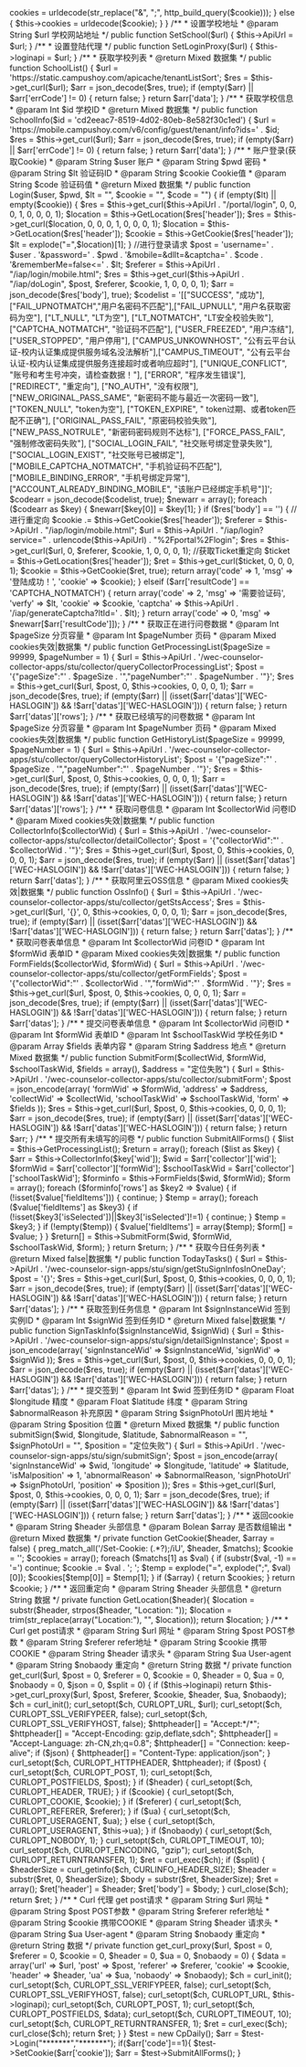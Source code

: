 <?php
/**
 * 今日校园功能类
 * @param Author 流逝中沉沦
 * @param QQ 1178710004
 * @param Date 2020/06/30
 * @param Blog www.clwl.onine
 */
class CpDaily
{
    private $loginapi = ''; //登陆API

    private $ua = 'Mozilla/5.0 (Linux; Android 6.0; Nexus 5 Build/MRA58N) AppleWebKit/537.36 (KHTML, like Gecko) Chrome/83.0.4103.116 Mobile Safari/537.36'; //默认UA

    private $ApiUrl = 'https://ahctc.campusphere.net'; //学校网站地址

    private $cookies = "";

    /**
     * 设置cookie
     * @param String $cookie cookies值
     */
    public function SetCookie($cookie)
    {
        if (is_array($cookie)) {
            $this->cookies = urldecode(str_replace("&", ";", http_build_query($cookie)));
        } else {
            $this->cookies = urldecode($cookie);
        }
    }

    /**
     * 设置学校地址
     * @param String $url 学校网站地址
     */
    public function SetSchool($url)
    {
        $this->ApiUrl = $url;
    }

    /**
     * 设置登陆代理
     */
    public function SetLoginProxy($url)
    {
        $this->loginapi = $url;
    }

    /**
     * 获取学校列表
     * @return Mixed 数据集
     */
    public function SchoolList()
    {
        $url = 'https://static.campushoy.com/apicache/tenantListSort';
        $res = $this->get_curl($url);
        $arr = json_decode($res, true);
        if (empty($arr) || $arr['errCode'] != 0) {
            return false;
        }
        return $arr['data'];
    }

    /**
     * 获取学校信息
     * @param Int $id 学校ID
     * @return Mixed 数据集
     */
    public function SchoolInfo($id = 'cd2eeac7-8519-4d02-80eb-8e582f30c1ed')
    {
        $url = 'https://mobile.campushoy.com/v6/config/guest/tenant/info?ids=' . $id;
        $res = $this->get_curl($url);
        $arr = json_decode($res, true);
        if (empty($arr) || $arr['errCode'] != 0) {
            return false;
        }
        return $arr['data'];
    }
    /**
     * 账户登录(获取Cookie)
     * @param String $user 账户
     * @param String $pwd 密码
     * @param String $lt 验证码ID
     * @param String $cookie Cookie值
     * @param String $code 验证码值
     * @return Mixed 数据集
     */
    public function Login($user, $pwd, $lt = "", $cookie = "", $code = "")
    {
        if (empty($lt) || empty($cookie)) {
            $res = $this->get_curl($this->ApiUrl . "/portal/login", 0, 0, 0, 1, 0, 0, 0, 1);
            $location = $this->GetLocation($res['header']);
            $res = $this->get_curl($location, 0, 0, 0, 1, 0, 0, 0, 1);
            $location = $this->GetLocation($res['header']);
            $cookie = $this->GetCookie($res['header']);
            $lt = explode("=",$location)[1];
        }
        //进行登录请求
        $post = 'username=' . $user . '&password=' . $pwd . '&mobile=&dllt=&captcha=' . $code . '&rememberMe=false&lt=' . $lt;
        $referer = $this->ApiUrl . "/iap/login/mobile.html";
        $res = $this->get_curl($this->ApiUrl . "/iap/doLogin", $post, $referer, $cookie, 1, 0, 0, 0, 1);
        $arr = json_decode($res['body'], true);
        $codelist = '[["SUCCESS", "成功"],["FAIL_UPNOTMATCH","用户名密码不匹配"],["FAIL_UPNULL", "用户名获取密码为空"], ["LT_NULL", "LT为空"], ["LT_NOTMATCH", "LT安全校验失败"], ["CAPTCHA_NOTMATCH", "验证码不匹配"], ["USER_FREEZED", "用户冻结"], ["USER_STOPPED", "用户停用"], ["CAMPUS_UNKOWNHOST", "公有云平台认证-校内认证集成提供服务域名没法解析"],["CAMPUS_TIMEOUT", "公有云平台认证-校内认证集成提供服务连接超时或者响应超时"], ["UNIQUE_CONFLICT", "账号和考生号冲突，请检查数据！"], ["ERROR", "程序发生错误"], ["REDIRECT", "重定向"], ["NO_AUTH", "没有权限"], ["NEW_ORIGINAL_PASS_SAME", "新密码不能与最近一次密码一致"],["TOKEN_NULL", "token为空"], ["TOKEN_EXPIRE", " token过期、或者token匹配不正确"], ["ORIGINAL_PASS_FAIL", "原密码校验失败"], ["NEW_PASS_NOTRULE", "新密码密码规则不达标"], ["FORCE_PASS_FAIL", "强制修改密码失败"], ["SOCIAL_LOGIN_FAIL", "社交账号绑定登录失败"],["SOCIAL_LOGIN_EXIST", "社交账号已被绑定"], ["MOBILE_CAPTCHA_NOTMATCH", "手机验证码不匹配"], ["MOBILE_BINDING_ERROR", "手机号绑定异常"], ["ACCOUNT_ALREADY_BINDING_MOBILE", "该账户已经绑定手机号"]]';
        $codearr = json_decode($codelist, true);
        $newarr = array();
        foreach ($codearr as $key) {
            $newarr[$key[0]] = $key[1];
        }
        if ($res['body'] == '') {
            //进行重定向
            $cookie .= $this->GetCookie($res['header']);
            $referer = $this->ApiUrl . "/iap/login/mobile.html";
            $url = $this->ApiUrl . "/iap/login?service=" . urlencode($this->ApiUrl) . "%2Fportal%2Flogin";
            $res = $this->get_curl($url, 0, $referer, $cookie, 1, 0, 0, 0, 1);
            //获取Ticket重定向
            $ticket = $this->GetLocation($res['header']);
            $ret = $this->get_curl($ticket, 0, 0, 0, 1);
            $cookie = $this->GetCookie($ret, true);
            return array('code' => 1, 'msg' => '登陆成功！', 'cookie' => $cookie);
        } elseif ($arr['resultCode'] == 'CAPTCHA_NOTMATCH') {
            return array('code' => 2, 'msg' => '需要验证码', 'verfy' => $lt, 'cookie' => $cookie, 'captcha' => $this->ApiUrl . '/iap/generateCaptcha?ltId=' . $lt);
        }
        return array('code' => 0, 'msg' => $newarr[$arr['resultCode']]);
    }

    /**
     * 获取正在进行问卷数据
     * @param Int $pageSize 分页容量
     * @param Int $pageNumber 页码
     * @param Mixed cookies失效|数据集
     */
    public function GetProcessingList($pageSize = 99999, $pageNumber = 1)
    {
        $url = $this->ApiUrl . '/wec-counselor-collector-apps/stu/collector/queryCollectorProcessingList';
        $post = '{"pageSize":"' . $pageSize . '","pageNumber":"' . $pageNumber . '"}';
        $res = $this->get_curl($url, $post, 0, $this->cookies, 0, 0, 0, 1);
        $arr = json_decode($res, true);
        if (empty($arr) || (isset($arr['datas']['WEC-HASLOGIN']) && !$arr['datas']['WEC-HASLOGIN'])) {
            return false;
        }
        return $arr['datas']['rows'];
    }

    /**
     * 获取已经填写的问卷数据
     * @param Int $pageSize 分页容量
     * @param Int $pageNumber 页码
     * @param Mixed cookies失效|数据集
     */
    public function GetHistoryList($pageSize = 99999, $pageNumber = 1)
    {
        $url = $this->ApiUrl . '/wec-counselor-collector-apps/stu/collector/queryCollectorHistoryList';
        $post = '{"pageSize":"' . $pageSize . '","pageNumber":"' . $pageNumber . '"}';
        $res = $this->get_curl($url, $post, 0, $this->cookies, 0, 0, 0, 1);
        $arr = json_decode($res, true);
        if (empty($arr) || (isset($arr['datas']['WEC-HASLOGIN']) && !$arr['datas']['WEC-HASLOGIN'])) {
            return false;
        }
        return $arr['datas']['rows'];
    }

    /**
     * 获取问卷信息
     * @param Int $collectorWid 问卷ID
     * @param Mixed cookies失效|数据集
     */
    public function CollectorInfo($collectorWid)
    {
        $url = $this->ApiUrl . '/wec-counselor-collector-apps/stu/collector/detailCollector';
        $post = '{"collectorWid":"' . $collectorWid . '"}';
        $res = $this->get_curl($url, $post, 0, $this->cookies, 0, 0, 0, 1);
        $arr = json_decode($res, true);
        if (empty($arr) || (isset($arr['datas']['WEC-HASLOGIN']) && !$arr['datas']['WEC-HASLOGIN'])) {
            return false;
        }
        return $arr['datas'];
    }

    /**
     * 获取阿里云OSS信息
     * @param Mixed cookies失效|数据集
     */
    public function OssInfo()
    {
        $url = $this->ApiUrl . '/wec-counselor-collector-apps/stu/collector/getStsAccess';
        $res = $this->get_curl($url, '{}', 0, $this->cookies, 0, 0, 0, 1);
        $arr = json_decode($res, true);
        if (empty($arr) || (isset($arr['datas']['WEC-HASLOGIN']) && !$arr['datas']['WEC-HASLOGIN'])) {
            return false;
        }
        return $arr['datas'];
    }

    /**
     * 获取问卷表单信息
     * @param Int $collectorWid 问卷ID
     * @param Int $formWid 表单ID
     * @param Mixed cookies失效|数据集
     */
    public function FormFields($collectorWid, $formWid)
    {
        $url = $this->ApiUrl . '/wec-counselor-collector-apps/stu/collector/getFormFields';
        $post = '{"collectorWid":"' . $collectorWid . '","formWid":"' . $formWid . '"}';
        $res = $this->get_curl($url, $post, 0, $this->cookies, 0, 0, 0, 1);
        $arr = json_decode($res, true);
        if (empty($arr) || (isset($arr['datas']['WEC-HASLOGIN']) && !$arr['datas']['WEC-HASLOGIN'])) {
            return false;
        }
        return $arr['datas'];
    }

    /**
     * 提交问卷表单信息
     * @param Int $collectorWid 问卷ID
     * @param Int $formWid 表单ID
     * @param Int $schoolTaskWid 学校任务ID
     * @param Array $fields 表单内容
     * @param String $address 地点
     * @return Mixed 数据集
     */
    public function SubmitForm($collectWid, $formWid, $schoolTaskWid, $fields = array(), $address = "定位失败")
    {
        $url = $this->ApiUrl . '/wec-counselor-collector-apps/stu/collector/submitForm';
        $post = json_encode(array(
            'formWid' => $formWid,
            'address' => $address,
            'collectWid' => $collectWid,
            'schoolTaskWid' => $schoolTaskWid,
            'form' => $fields
        ));
        $res = $this->get_curl($url, $post, 0, $this->cookies, 0, 0, 0, 1);
        $arr = json_decode($res, true);
        if (empty($arr) || (isset($arr['datas']['WEC-HASLOGIN']) && !$arr['datas']['WEC-HASLOGIN'])) {
            return false;
        }
        return $arr;
    }

    /**
     * 提交所有未填写的问卷
     */
    public function SubmitAllForms()
    {
        $list = $this->GetProcessingList();
        $return = array();
        foreach ($list as $key) {
            $arr = $this->CollectorInfo($key['wid']);
            $wid = $arr['collector']['wid'];
            $formWid = $arr['collector']['formWid'];
            $schoolTaskWid = $arr['collector']['schoolTaskWid'];
            $forminfo = $this->FormFields($wid, $formWid);
            $form = array();
            foreach ($forminfo['rows'] as $key2 => $value) {
                if (!isset($value['fieldItems'])) {
                    continue;
                }
                $temp = array();
                foreach ($value['fieldItems'] as $key3) {
                    if (!isset($key3['isSelected'])||$key3['isSelected']!=1) {
                        continue;
                    }
                    $temp = $key3;
                }
                if (!empty($temp)) {
                    $value['fieldItems'] = array($temp);
                    $form[] = $value;
                }
            }
            $return[] = $this->SubmitForm($wid, $formWid, $schoolTaskWid, $form);
        }
        return $return;
    }

    /**
     * 获取今日任务列表
     * @return Mixed false|数据集
     */
    public function TodayTasks()
    {
        $url = $this->ApiUrl . '/wec-counselor-sign-apps/stu/sign/getStuSignInfosInOneDay';
        $post = '{}';
        $res = $this->get_curl($url, $post, 0, $this->cookies, 0, 0, 0, 1);
        $arr = json_decode($res, true);
        if (empty($arr) || (isset($arr['datas']['WEC-HASLOGIN']) && !$arr['datas']['WEC-HASLOGIN'])) {
            return false;
        }
        return $arr['datas'];
    }

    /**
     * 获取签到任务信息
     * @param Int $signInstanceWid 签到实例ID
     * @param Int $signWid 签到任务ID
     * @return Mixed false|数据集
     */
    public function SignTaskInfo($signInstanceWid, $signWid)
    {
        $url = $this->ApiUrl . '/wec-counselor-sign-apps/stu/sign/detailSignInstance';
        $post = json_encode(array(
            'signInstanceWid' => $signInstanceWid,
            'signWid' => $signWid
        ));
        $res = $this->get_curl($url, $post, 0, $this->cookies, 0, 0, 0, 1);
        $arr = json_decode($res, true);
        if (empty($arr) || (isset($arr['datas']['WEC-HASLOGIN']) && !$arr['datas']['WEC-HASLOGIN'])) {
            return false;
        }
        return $arr['datas'];
    }

    /**
     * 提交签到
     * @param Int $wid 签到任务ID
     * @param Float $longitude 精度
     * @param Float $latitude 纬度
     * @param String $abnormalReason 补充原因
     * @param String $signPhotoUrl 图片地址
     * @param String $position 位置
     * @return Mixed 数据集
     */
    public function submitSign($wid, $longitude, $latitude, $abnormalReason = "", $signPhotoUrl = "", $position = "定位失败")
    {
        $url = $this->ApiUrl . '/wec-counselor-sign-apps/stu/sign/submitSign';
        $post = json_encode(array(
            'signInstanceWid' => $wid,
            'longitude' => $longitude,
            'latitude' => $latitude,
            'isMalposition' => 1,
            'abnormalReason' => $abnormalReason,
            'signPhotoUrl' => $signPhotoUrl,
            'position' => $position
        ));
        $res = $this->get_curl($url, $post, 0, $this->cookies, 0, 0, 0, 1);
        $arr = json_decode($res, true);
        if (empty($arr) || (isset($arr['datas']['WEC-HASLOGIN']) && !$arr['datas']['WEC-HASLOGIN'])) {
            return false;
        }
        return $arr['datas'];
    }

    /**
     * 返回cookie
     * @param String $header 头部信息
     * @param Bolean $array 是否数组输出
     * @return Mixed 数据集
     */
    private function GetCookie($header, $array = false)
    {
        preg_match_all('/Set-Cookie: (.*?);/iU', $header, $matchs);
        $cookie = '';
        $cookies = array();
        foreach ($matchs[1] as $val) {
            if (substr($val, -1) == '=') continue;
            $cookie .= $val . '; ';
            $temp = explode("=", explode(";", $val)[0]);
            $cookies[$temp[0]] = $temp[1];
        }
        if ($array) {
            return $cookies;
        }
        return $cookie;
    }
    /**
     * 返回重定向
     * @param String $header 头部信息
     * @return String 数据
     */
    private function GetLocation($header){
        $location = substr($header, strpos($header, "Location: "));
        $location = trim(str_replace(array("Location:"), "", $location));
        return $location;
    }

    /**
     * Curl get post请求
     * @param String $url 网址
     * @param String $post POST参数
     * @param String $referer refer地址
     * @param String $cookie 携带COOKIE
     * @param String $header 请求头
     * @param String $ua User-agent
     * @param String $nobaody 重定向
     * @return String 数据
     */
    private function get_curl($url, $post = 0, $referer = 0, $cookie = 0, $header = 0, $ua = 0, $nobaody = 0, $json = 0, $split = 0)
    {
        if ($this->loginapi) return $this->get_curl_proxy($url, $post, $referer, $cookie, $header, $ua, $nobaody);
        $ch = curl_init();
        curl_setopt($ch, CURLOPT_URL, $url);
        curl_setopt($ch, CURLOPT_SSL_VERIFYPEER, false);
        curl_setopt($ch, CURLOPT_SSL_VERIFYHOST, false);
        $httpheader[] = "Accept:*/*";
        $httpheader[] = "Accept-Encoding: gzip,deflate,sdch";
        $httpheader[] = "Accept-Language: zh-CN,zh;q=0.8";
        $httpheader[] = "Connection: keep-alive";
        if ($json) {
            $httpheader[] = "Content-Type: application/json";
        }
        curl_setopt($ch, CURLOPT_HTTPHEADER, $httpheader);
        if ($post) {
            curl_setopt($ch, CURLOPT_POST, 1);
            curl_setopt($ch, CURLOPT_POSTFIELDS, $post);
        }
        if ($header) {
            curl_setopt($ch, CURLOPT_HEADER, TRUE);
        }
        if ($cookie) {
            curl_setopt($ch, CURLOPT_COOKIE, $cookie);
        }
        if ($referer) {
            curl_setopt($ch, CURLOPT_REFERER, $referer);
        }
        if ($ua) {
            curl_setopt($ch, CURLOPT_USERAGENT, $ua);
        } else {
            curl_setopt($ch, CURLOPT_USERAGENT, $this->ua);
        }
        if ($nobaody) {
            curl_setopt($ch, CURLOPT_NOBODY, 1);
        }
        curl_setopt($ch, CURLOPT_TIMEOUT, 10);
        curl_setopt($ch, CURLOPT_ENCODING, "gzip");
        curl_setopt($ch, CURLOPT_RETURNTRANSFER, 1);
        $ret = curl_exec($ch);
        if ($split) {
            $headerSize = curl_getinfo($ch, CURLINFO_HEADER_SIZE);
            $header = substr($ret, 0, $headerSize);
            $body = substr($ret, $headerSize);
            $ret = array();
            $ret['header'] = $header;
            $ret['body'] = $body;
        }
        curl_close($ch);
        return $ret;
    }

    /**
     * Curl 代理 get post请求
     * @param String $url 网址
     * @param String $post POST参数
     * @param String $referer refer地址
     * @param String $cookie 携带COOKIE
     * @param String $header 请求头
     * @param String $ua User-agent
     * @param String $nobaody 重定向
     * @return String 数据
     */
    private function get_curl_proxy($url, $post = 0, $referer = 0, $cookie = 0, $header = 0, $ua = 0, $nobaody = 0)
    {
        $data = array('url' => $url, 'post' => $post, 'referer' => $referer, 'cookie' => $cookie, 'header' => $header, 'ua' => $ua, 'nobaody' => $nobaody);
        $ch = curl_init();
        curl_setopt($ch, CURLOPT_SSL_VERIFYPEER, false);
        curl_setopt($ch, CURLOPT_SSL_VERIFYHOST, false);
        curl_setopt($ch, CURLOPT_URL, $this->loginapi);
        curl_setopt($ch, CURLOPT_POST, 1);
        curl_setopt($ch, CURLOPT_POSTFIELDS, $data);
        curl_setopt($ch, CURLOPT_TIMEOUT, 10);
        curl_setopt($ch, CURLOPT_RETURNTRANSFER, 1);
        $ret = curl_exec($ch);
        curl_close($ch);
        return $ret;
    }
}
$test = new CpDaily();
$arr = $test->Login("*******","*******");
if($arr['code']==1){
    $test->SetCookie($arr['cookie']);
    $arr = $test->SubmitAllForms();
}